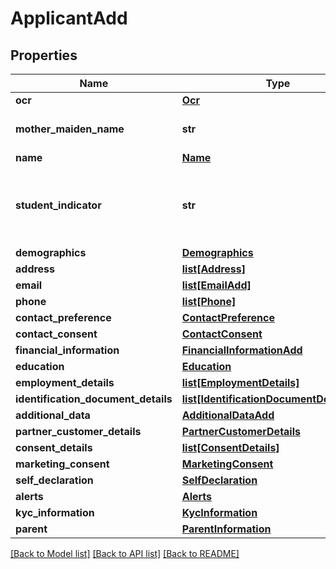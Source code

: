 # ApplicantAdd

## Properties
Name | Type | Description | Notes
------------ | ------------- | ------------- | -------------
**ocr** | [**Ocr**](Ocr.md) |  | [optional] 
**mother_maiden_name** | **str** | Mother&#x27;s maiden name | [optional] 
**name** | [**Name**](Name.md) |  | 
**student_indicator** | **str** | Indicates if the applicant is a student.Valid values are Yes or No | [optional] 
**demographics** | [**Demographics**](Demographics.md) |  | [optional] 
**address** | [**list[Address]**](Address.md) |  | [optional] 
**email** | [**list[EmailAdd]**](EmailAdd.md) |  | [optional] 
**phone** | [**list[Phone]**](Phone.md) |  | 
**contact_preference** | [**ContactPreference**](ContactPreference.md) |  | [optional] 
**contact_consent** | [**ContactConsent**](ContactConsent.md) |  | [optional] 
**financial_information** | [**FinancialInformationAdd**](FinancialInformationAdd.md) |  | [optional] 
**education** | [**Education**](Education.md) |  | [optional] 
**employment_details** | [**list[EmploymentDetails]**](EmploymentDetails.md) |  | [optional] 
**identification_document_details** | [**list[IdentificationDocumentDetailsAdd]**](IdentificationDocumentDetailsAdd.md) |  | [optional] 
**additional_data** | [**AdditionalDataAdd**](AdditionalDataAdd.md) |  | [optional] 
**partner_customer_details** | [**PartnerCustomerDetails**](PartnerCustomerDetails.md) |  | [optional] 
**consent_details** | [**list[ConsentDetails]**](ConsentDetails.md) |  | [optional] 
**marketing_consent** | [**MarketingConsent**](MarketingConsent.md) |  | [optional] 
**self_declaration** | [**SelfDeclaration**](SelfDeclaration.md) |  | [optional] 
**alerts** | [**Alerts**](Alerts.md) |  | [optional] 
**kyc_information** | [**KycInformation**](KycInformation.md) |  | [optional] 
**parent** | [**ParentInformation**](ParentInformation.md) |  | [optional] 

[[Back to Model list]](../README.md#documentation-for-models) [[Back to API list]](../README.md#documentation-for-api-endpoints) [[Back to README]](../README.md)

